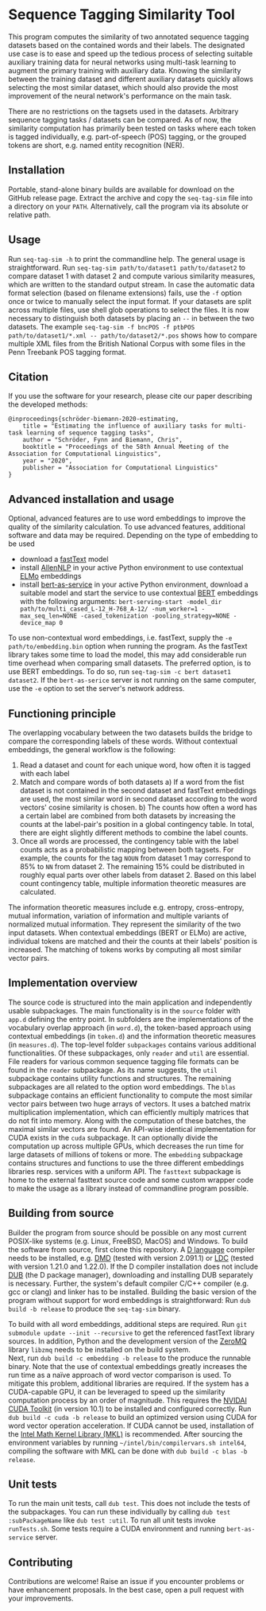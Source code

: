 # Sequence Tagging Similarity Tool

This program computes the similarity of two annotated sequence tagging datasets based on the contained words and their labels.
The designated use case is to ease and speed up the tedious process of selecting suitable auxiliary training data for neural networks using multi-task learning to augment the primary training with auxiliary data.
Knowing the similarity between the training dataset and different auxiliary datasets quickly allows selecting the most similar dataset, which should also provide the most improvement of the neural network's performance on the main task.

There are no restrictions on the tagsets used in the datasets.
Arbitrary sequence tagging tasks / datasets can be compared.
As of now, the similarity computation has primarily been tested on tasks where each token is tagged individually, e.g. part-of-speech (POS) tagging, or the grouped tokens are short, e.g. named entity recognition (NER).

## Installation

Portable, stand-alone binary builds are available for download on the GitHub release page.
Extract the archive and copy the `seq-tag-sim` file into a directory on your `PATH`.
Alternatively, call the program via its absolute or relative path.

## Usage

Run `seq-tag-sim -h` to print the commandline help.
The general usage is straightforward.
Run `seq-tag-sim path/to/dataset1 path/to/dataset2` to compare dataset 1 with dataset 2 and compute various similarity measures, which are written to the standard output stream.
In case the automatic data format selection (based on filename extensions) fails, use the `-f` option once or twice to manually select the input format.
If your datasets are split across multiple files, use shell glob operations to select the files.
It is now necessary to distinguish both datasets by placing an `--` in between the two datasets.
The example `seq-tag-sim -f bncPOS -f ptbPOS path/to/dataset1/*.xml -- path/to/dataset2/*.pos` shows how to compare multiple XML files from the British National Corpus with some files in the Penn Treebank POS tagging format. 

## Citation

If you use the software for your research, please cite our paper describing the developed methods:
```
@inproceedings{schröder-biemann-2020-estimating,
    title = "Estimating the influence of auxiliary tasks for multi-task learning of sequence tagging tasks",
    author = "Schröder, Fynn and Biemann, Chris",
    booktitle = "Proceedings of the 58th Annual Meeting of the Association for Computational Linguistics",
    year = "2020",
    publisher = "Association for Computational Linguistics"
}
```

## Advanced installation and usage

Optional, advanced features are to use word embeddings to improve the quality of the similarity calculation.
To use advanced features, additional software and data may be required.
Depending on the type of embedding to be used
* download a [fastText](https://fasttext.cc/) model
* install [AllenNLP](https://github.com/allenai/allennlp) in your active Python environment to use contextual [ELMo](https://allennlp.org/elmo) embeddings
* install [bert-as-service](https://github.com/hanxiao/bert-as-service) in your active Python environment, download a suitable model and start the service to use contextual [BERT](https://github.com/google-research/bert) embeddings with the following arguments: `bert-serving-start -model_dir path/to/multi_cased_L-12_H-768_A-12/ -num_worker=1 -max_seq_len=NONE -cased_tokenization -pooling_strategy=NONE -device_map 0`

To use non-contextual word embeddings, i.e. fastText, supply the `-e path/to/embedding.bin` option when running the program.
As the fastText library takes some time to load the model, this may add considerable run time overhead when comparing small datasets.
The preferred option, is to use BERT embeddings.
To do so, run `seq-tag-sim -c bert dataset1 dataset2`.
If the `bert-as-serice` server is not running on the same computer, use the `-e` option to set the server's network address.

## Functioning principle

The overlapping vocabulary between the two datasets builds the bridge to compare the corresponding labels of these words.
Without contextual embeddings, the general workflow is the following:
1. Read a dataset and count for each unique word, how often it is tagged with each label
2. Match and compare words of both datasets
a) If a word from the fist dataset is not contained in the second dataset and fastText embeddings are used, the most similar word in second dataset according to the word vectors' cosine similarity is chosen.
b) The counts how often a word has a certain label are combined from both datasets by increasing the counts at the label-pair's position in a global contingency table. In total, there are eight slightly different methods to combine the label counts.
3. Once all words are processed, the contingency table with the label counts acts as a probabilistic mapping between both tagsets. For example, the counts for the tag `NOUN` from dataset 1 may correspond to 85% to `NN` from dataset 2. The remaining 15% could be distributed in roughly equal parts over other labels from dataset 2. Based on this label count contingency table, multiple information theoretic measures are calculated.

The information theoretic measures include e.g. entropy, cross-entropy, mutual information, variation of information and multiple variants of normalized mutual information.
They represent the similarity of the two input datasets.
When contextual embeddings (BERT or ELMo) are active, individual tokens are matched and their the counts at their labels' position is increased.
The matching of tokens works by computing all most similar vector pairs.

## Implementation overview

The source code is structured into the main application and independently usable subpackages.
The main functionality is in the `source` folder with `app.d` defining the entry point.
In subfolders are the implementations of the vocabulary overlap approach (in `word.d`), the token-based approach using contextual embeddings (in `token.d`) and the information theoretic measures (in `measures.d`).
The top-level folder `subpackages` contains various additional functionalities.
Of these subpackages, only `reader` and `util` are essential.
File readers for various common sequence tagging file formats can be found in the `reader` subpackage.
As its name suggests, the `util` subpackage contains utility functions and structures.
The remaining subpackages are all related to the option word embeddings.
The `blas` subpackage contains an efficient functionality to compute the most similar vector pairs between two huge arrays of vectors. It uses a batched matrix multiplication implementation, which can efficiently multiply matrices that do not fit into memory. Along with the computation of these batches, the maximal similar vectors are found.
An API-wise identical implementation for CUDA exists in the `cuda` subpackage. It can optionally divide the computation up across multiple GPUs, which decreases the run time for large datasets of millions of tokens or more.
The `embedding` subpackage contains structures and functions to use the three different embeddings libraries resp. services with a uniform API.
The `fasttext` subpackage is home to the external fasttext source code and some custom wrapper code to make the usage as a library instead of commandline program possible.

## Building from source

Builder the program from source should be possible on any most current POSIX-like systems (e.g. Linux, FreeBSD, MacOS) and Windows.
To build the software from source, first clone this repository.
A [D language](https://dlang.org) compiler needs to be installed, e.g. [DMD](https://dlang.org/download.html#dmd) (tested with version 2.091.1) or [LDC](https://github.com/ldc-developers/ldc#installation) (tested with version 1.21.0 and 1.22.0).
If the D compiler installation does not include [DUB](https://dub.pm/getting_started) (the D package manager), downloading and installing DUB separately is necessary.
Further, the system's default compiler C/C++ compiler (e.g. gcc or clang) and linker has to be installed.
Building the basic version of the program without support for word embeddings is straightforward: Run `dub build -b release` to produce the `seq-tag-sim` binary.

To build with all word embeddings, additional steps are required.
Run `git submodule update --init --recursive` to get the referenced fastText library sources.
In addition, Python and the development version of the [ZeroMQ](https://zeromq.org/) library `libzmq` needs to be installed on the build system.  
Next, run `dub build -c embedding -b release` to the produce the runnable binary.
Note that the use of contextual embeddings greatly increases the run time as a naïve approach of word vector comparison is used.
To mitigate this problem, additional libraries are required.
If the system has a CUDA-capable GPU, it can be leveraged to speed up the similarity computation process by an order of magnitude.
This requires the [NVIDAI CUDA Toolkit](https://developer.nvidia.com/cuda-toolkit) (in version 10.1) to be installed and configured correctly.
Run `dub build -c cuda -b release` to build an optimized version using CUDA for word vector operation acceleration.
If CUDA cannot be used, installation of the [Intel Math Kernel Library (MKL)](https://software.intel.com/en-us/mkl) is recommended.
After sourcing the environment variables by running `~/intel/bin/compilervars.sh intel64`, compiling the software with MKL can be done with `dub build -c blas -b release`.

## Unit tests

To run the main unit tests, call `dub test`.
This does not include the tests of the subpackages.
You can run these individually by calling `dub test :subPackageName` like `dub test :util`.
To run all unit tests invoke `runTests.sh`. Some tests require a CUDA environment and running `bert-as-service` server. 

## Contributing

Contributions are welcome! Raise an issue if you encounter problems or have enhancement proposals.
In the best case, open a pull request with your improvements.
